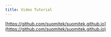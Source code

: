 ```yaml
---
title: Video Tutorial
---
```


[https://github.com/suomitek/suomitek.github.io](https://github.com/suomitek/suomitek.github.io)
